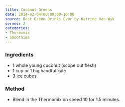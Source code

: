 ```yaml
---
title: Coconut Greens
date: 2014-02-04T00:00:00+10:00
source: Best Green Drinks Ever by Katrine Van Wyk
serves: 2
categories:
- Thermomix
- Smoothies
---
```











### Ingredients

* 1 whole young coconut (scope out flesh)
* 1 cup or 1 big handful kale
* 3 ice cubes

### Method

* Blend in the Thermomix on speed 10 for 1.5 minutes.
